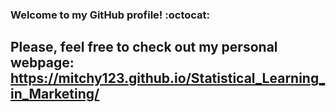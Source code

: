 ### Welcome to my GitHub profile! :octocat: 
## Please, feel free to check out my personal webpage: https://mitchy123.github.io/Statistical_Learning_in_Marketing/
